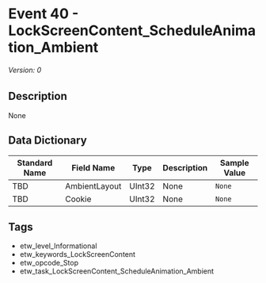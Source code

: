 # Event 40 - LockScreenContent_ScheduleAnimation_Ambient
###### Version: 0

## Description
None

## Data Dictionary
|Standard Name|Field Name|Type|Description|Sample Value|
|---|---|---|---|---|
|TBD|AmbientLayout|UInt32|None|`None`|
|TBD|Cookie|UInt32|None|`None`|

## Tags
* etw_level_Informational
* etw_keywords_LockScreenContent
* etw_opcode_Stop
* etw_task_LockScreenContent_ScheduleAnimation_Ambient